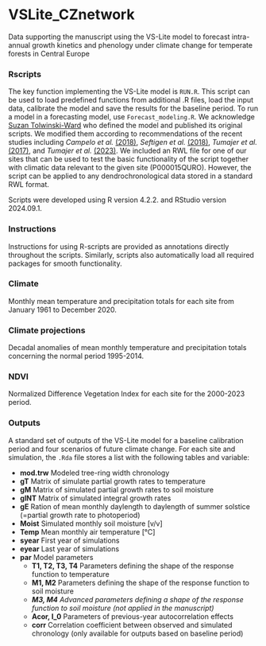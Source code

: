 # VSLite_CZnetwork
Data supporting the manuscript using the VS-Lite model to forecast intra-annual growth kinetics and phenology under climate change for temperate forests in Central Europe

### Rscripts 
The key function implementing the VS-Lite model is `RUN.R`. This script can be used to load predefined functions from additional .R files, load the input data, calibrate the model and save the results for the baseline period. To run a model in a forecasting model, use `Forecast_modeling.R`. We acknowledge [Suzan Tolwinski-Ward](https://github.com/suztolwinskiward/VSLiteR) who defined the model and published its original scripts. We modified them according to recommendations of the recent studies including *Campelo et al.* [(2018)](https://doi.org/10.1016/j.dendro.2018.03.001), *Seftigen et al.* [(2018)](https://onlinelibrary.wiley.com/doi/10.1111/geb.12802), *Tumajer et al.* [(2017)](http://linkinghub.elsevier.com/retrieve/pii/S0168192317302290), and *Tumajer et al.* [(2023)](https://linkinghub.elsevier.com/retrieve/pii/S0048969723057807). We included an RWL file for one of our sites that can be used to test the basic functionality of the script together with climatic data relevant to the given site (P000015QURO). However, the script can be applied to any dendrochronological data stored in a standard RWL format.

Scripts were developed using R version 4.2.2. and RStudio version 2024.09.1.

### Instructions
Instructions for using R-scripts are provided as annotations directly throughout the scripts. Similarly, scripts also automatically load all required packages for smooth functionality. 

### Climate
Monthly mean temperature and precipitation totals for each site from January 1961 to December 2020. 

### Climate projections
Decadal anomalies of mean monthly temperature and precipitation totals concerning the normal period 1995-2014.

### NDVI
Normalized Difference Vegetation Index for each site for the 2000-2023 period.

### Outputs
A standard set of outputs of the VS-Lite model for a baseline calibration period and four scenarios of future climate change. For each site and simulation, the `.Rda` file stores a list with the following tables and variable:

- **mod.trw** Modeled tree-ring width chronology
- **gT** Matrix of simulate partial growth rates to temperature
- **gM** Matrix of simulated partial growth rates to soil moisture
- **gINT** Matrix of simulated integral growth rates
- **gE** Ration of mean monthly daylength to daylength of summer solstice (=partial growth rate to photoperiod)
- **Moist** Simulated monthly soil moisture [v/v]
- **Temp** Mean monthly air temperature [°C]
- **syear** First year of simulations
- **eyear** Last year of simulations
- **par** Model parameters
  - **T1, T2, T3, T4** Parameters defining the shape of the response function to temperature
  - **M1, M2** Parameters defining the shape of the response function to soil moisture
  - ***M3, M4*** *Advanced parameters defining a shape of the response function to soil moisture (not applied in the manuscript)*
  - **Acor, I_0** Parameters of previous-year autocorrelation effects
  - **corr** Correlation coefficient between observed and simulated chronology (only available for outputs based on baseline period)

